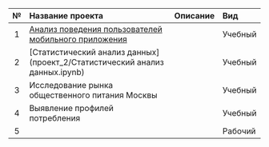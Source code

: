 | № | Название проекта  | Описание | Вид |
|:-:|:---------------|:-------------|:-------------|
| 1 | [Анализ поведения пользователей мобильного приложения](проект_1/AAB-тест.ipynb)|         | Учебный |
| 2 | [Статистический анализ данных](проект_2/Статистический анализ данных.ipynb)|         | Учебный |
| 3 | Исследование рынка общественного питания Москвы|         | Учебный |
| 4 | Выявление профилей потребления|         | Учебный |
| 5 |         |         | Рабочий |
